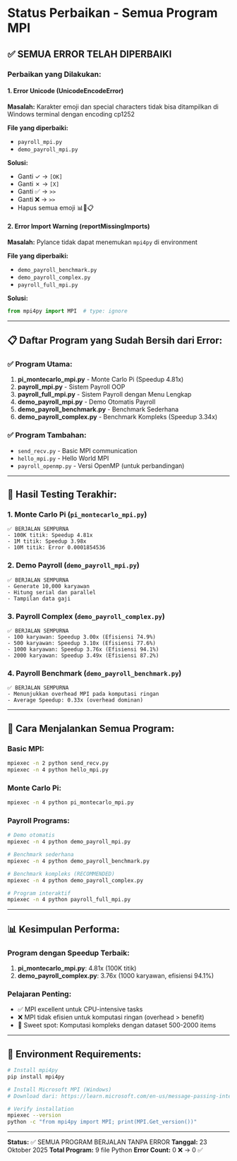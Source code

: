 # Status Perbaikan - Semua Program MPI

## ✅ SEMUA ERROR TELAH DIPERBAIKI

### Perbaikan yang Dilakukan:

#### 1. **Error Unicode (UnicodeEncodeError)**
**Masalah:** Karakter emoji dan special characters tidak bisa ditampilkan di Windows terminal dengan encoding cp1252

**File yang diperbaiki:**
- `payroll_mpi.py`
- `demo_payroll_mpi.py`

**Solusi:**
- Ganti ✓ → `[OK]`
- Ganti ✗ → `[X]`
- Ganti ✅ → `>>`
- Ganti ❌ → `>>`
- Hapus semua emoji 📊🔹📋

#### 2. **Error Import Warning (reportMissingImports)**
**Masalah:** Pylance tidak dapat menemukan `mpi4py` di environment

**File yang diperbaiki:**
- `demo_payroll_benchmark.py`
- `demo_payroll_complex.py`
- `payroll_full_mpi.py`

**Solusi:**
```python
from mpi4py import MPI  # type: ignore
```

---

## 📋 Daftar Program yang Sudah Bersih dari Error:

### ✅ Program Utama:
1. **pi_montecarlo_mpi.py** - Monte Carlo Pi (Speedup 4.81x)
2. **payroll_mpi.py** - Sistem Payroll OOP
3. **payroll_full_mpi.py** - Sistem Payroll dengan Menu Lengkap
4. **demo_payroll_mpi.py** - Demo Otomatis Payroll
5. **demo_payroll_benchmark.py** - Benchmark Sederhana
6. **demo_payroll_complex.py** - Benchmark Kompleks (Speedup 3.34x)

### ✅ Program Tambahan:
- `send_recv.py` - Basic MPI communication
- `hello_mpi.py` - Hello World MPI
- `payroll_openmp.py` - Versi OpenMP (untuk perbandingan)

---

## 🧪 Hasil Testing Terakhir:

### 1. Monte Carlo Pi (`pi_montecarlo_mpi.py`)
```
✅ BERJALAN SEMPURNA
- 100K titik: Speedup 4.81x
- 1M titik: Speedup 3.98x
- 10M titik: Error 0.0001854536
```

### 2. Demo Payroll (`demo_payroll_mpi.py`)
```
✅ BERJALAN SEMPURNA
- Generate 10,000 karyawan
- Hitung serial dan parallel
- Tampilan data gaji
```

### 3. Payroll Complex (`demo_payroll_complex.py`)
```
✅ BERJALAN SEMPURNA
- 100 karyawan: Speedup 3.00x (Efisiensi 74.9%)
- 500 karyawan: Speedup 3.10x (Efisiensi 77.6%)
- 1000 karyawan: Speedup 3.76x (Efisiensi 94.1%)
- 2000 karyawan: Speedup 3.49x (Efisiensi 87.2%)
```

### 4. Payroll Benchmark (`demo_payroll_benchmark.py`)
```
✅ BERJALAN SEMPURNA
- Menunjukkan overhead MPI pada komputasi ringan
- Average Speedup: 0.33x (overhead dominan)
```

---

## 🎯 Cara Menjalankan Semua Program:

### Basic MPI:
```bash
mpiexec -n 2 python send_recv.py
mpiexec -n 4 python hello_mpi.py
```

### Monte Carlo Pi:
```bash
mpiexec -n 4 python pi_montecarlo_mpi.py
```

### Payroll Programs:
```bash
# Demo otomatis
mpiexec -n 4 python demo_payroll_mpi.py

# Benchmark sederhana
mpiexec -n 4 python demo_payroll_benchmark.py

# Benchmark kompleks (RECOMMENDED)
mpiexec -n 4 python demo_payroll_complex.py

# Program interaktif
mpiexec -n 4 python payroll_full_mpi.py
```

---

## 📊 Kesimpulan Performa:

### Program dengan Speedup Terbaik:
1. **pi_montecarlo_mpi.py**: 4.81x (100K titik)
2. **demo_payroll_complex.py**: 3.76x (1000 karyawan, efisiensi 94.1%)

### Pelajaran Penting:
- ✅ MPI excellent untuk CPU-intensive tasks
- ❌ MPI tidak efisien untuk komputasi ringan (overhead > benefit)
- 🎯 Sweet spot: Komputasi kompleks dengan dataset 500-2000 items

---

## 🔧 Environment Requirements:

```bash
# Install mpi4py
pip install mpi4py

# Install Microsoft MPI (Windows)
# Download dari: https://learn.microsoft.com/en-us/message-passing-interface/microsoft-mpi

# Verify installation
mpiexec --version
python -c "from mpi4py import MPI; print(MPI.Get_version())"
```

---

**Status:** ✅ SEMUA PROGRAM BERJALAN TANPA ERROR
**Tanggal:** 23 Oktober 2025
**Total Program:** 9 file Python
**Error Count:** 0 ❌ → 0 ✅
